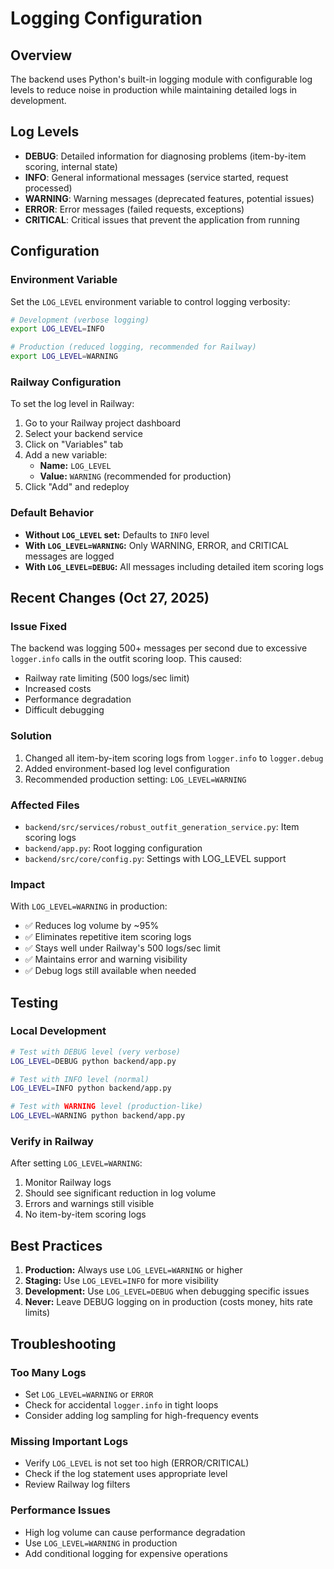 # Logging Configuration

## Overview

The backend uses Python's built-in logging module with configurable log levels to reduce noise in production while maintaining detailed logs in development.

## Log Levels

- **DEBUG**: Detailed information for diagnosing problems (item-by-item scoring, internal state)
- **INFO**: General informational messages (service started, request processed)
- **WARNING**: Warning messages (deprecated features, potential issues)
- **ERROR**: Error messages (failed requests, exceptions)
- **CRITICAL**: Critical issues that prevent the application from running

## Configuration

### Environment Variable

Set the `LOG_LEVEL` environment variable to control logging verbosity:

```bash
# Development (verbose logging)
export LOG_LEVEL=INFO

# Production (reduced logging, recommended for Railway)
export LOG_LEVEL=WARNING
```

### Railway Configuration

To set the log level in Railway:

1. Go to your Railway project dashboard
2. Select your backend service
3. Click on "Variables" tab
4. Add a new variable:
   - **Name:** `LOG_LEVEL`
   - **Value:** `WARNING` (recommended for production)
5. Click "Add" and redeploy

### Default Behavior

- **Without `LOG_LEVEL` set:** Defaults to `INFO` level
- **With `LOG_LEVEL=WARNING`:** Only WARNING, ERROR, and CRITICAL messages are logged
- **With `LOG_LEVEL=DEBUG`:** All messages including detailed item scoring logs

## Recent Changes (Oct 27, 2025)

### Issue Fixed
The backend was logging 500+ messages per second due to excessive `logger.info` calls in the outfit scoring loop. This caused:
- Railway rate limiting (500 logs/sec limit)
- Increased costs
- Performance degradation
- Difficult debugging

### Solution
1. Changed all item-by-item scoring logs from `logger.info` to `logger.debug`
2. Added environment-based log level configuration
3. Recommended production setting: `LOG_LEVEL=WARNING`

### Affected Files
- `backend/src/services/robust_outfit_generation_service.py`: Item scoring logs
- `backend/app.py`: Root logging configuration
- `backend/src/core/config.py`: Settings with LOG_LEVEL support

### Impact
With `LOG_LEVEL=WARNING` in production:
- ✅ Reduces log volume by ~95%
- ✅ Eliminates repetitive item scoring logs
- ✅ Stays well under Railway's 500 logs/sec limit
- ✅ Maintains error and warning visibility
- ✅ Debug logs still available when needed

## Testing

### Local Development
```bash
# Test with DEBUG level (very verbose)
LOG_LEVEL=DEBUG python backend/app.py

# Test with INFO level (normal)
LOG_LEVEL=INFO python backend/app.py

# Test with WARNING level (production-like)
LOG_LEVEL=WARNING python backend/app.py
```

### Verify in Railway
After setting `LOG_LEVEL=WARNING`:
1. Monitor Railway logs
2. Should see significant reduction in log volume
3. Errors and warnings still visible
4. No item-by-item scoring logs

## Best Practices

1. **Production:** Always use `LOG_LEVEL=WARNING` or higher
2. **Staging:** Use `LOG_LEVEL=INFO` for more visibility
3. **Development:** Use `LOG_LEVEL=DEBUG` when debugging specific issues
4. **Never:** Leave DEBUG logging on in production (costs money, hits rate limits)

## Troubleshooting

### Too Many Logs
- Set `LOG_LEVEL=WARNING` or `ERROR`
- Check for accidental `logger.info` in tight loops
- Consider adding log sampling for high-frequency events

### Missing Important Logs
- Verify `LOG_LEVEL` is not set too high (ERROR/CRITICAL)
- Check if the log statement uses appropriate level
- Review Railway log filters

### Performance Issues
- High log volume can cause performance degradation
- Use `LOG_LEVEL=WARNING` in production
- Add conditional logging for expensive operations

